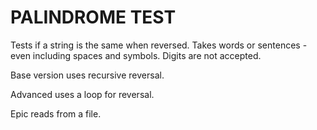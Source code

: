 # PALINDROME TEST

Tests if a string is the same when reversed. Takes words or sentences - even including spaces and symbols. Digits are not accepted.

Base version uses recursive reversal.

Advanced uses a loop for reversal.

Epic reads from a file.
